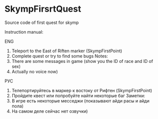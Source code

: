 # SkympFirsrtQuest
Source code of first quest for skymp

Instruction manual:

ENG
1. Teleport to the East of Riften marker (SkympFirstPoint)
2. Complete quest or try to find some bugs
Notes:
1. There are some messages in game (show you the ID of race and ID of sex)
2. Actually no voice now)

РУС
1. Телепортируйтесь в маркер к востоку от Рифтен (SkympFirstPoint) 
2. Пройдите квест или попробуйте найти некоторые баг
Заметки:
1. В игре есть некоторые месседжи (показывают айди расы и айди пола)
2. На самом деле сейчас нет озвучки)
